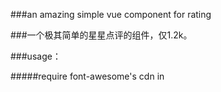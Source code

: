 ###an amazing simple vue component for rating

###一个极其简单的星星点评的组件，仅1.2k。

###usage：

#####require font-awesome's cdn in <script>，then copy the .vue file，then import this component in the app.js or any other u like。
